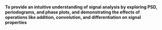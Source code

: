 **To provide an intuitive understanding of signal analysis by exploring PSD, periodograms, and phase plots, and demonstrating the effects of operations like addition, convolution, and differentiation on signal properties**
